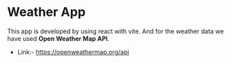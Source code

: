 # Weather App

This app is developed by using react with vite. And for the weather data we have used **Open Weather Map API**.

- Link:- https://openweathermap.org/api
